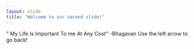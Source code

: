```yaml
---
layout: slide
title: "Welcome to our second slide!"
---
```

" My Life Is Important To me At Any Cost" -Bhagavan
Use the left arrow to go back!
